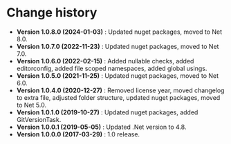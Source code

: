 # Change history

* **Version 1.0.8.0 (2024-01-03)** : Updated nuget packages, moved to Net 8.0.
* **Version 1.0.7.0 (2022-11-23)** : Updated nuget packages, moved to Net 7.0.
* **Version 1.0.6.0 (2022-02-15)** : Added nullable checks, added editorconfig, added file scoped namespaces, added global usings.
* **Version 1.0.5.0 (2021-11-25)** : Updated nuget packages, moved to Net 6.0.
* **Version 1.0.4.0 (2020-12-27)** : Removed license year, moved changelog to extra file, adjusted folder structure, updated nuget packages, moved to Net 5.0.
* **Version 1.0.1.0 (2019-10-27)** : Updated nuget packages, added GitVersionTask.
* **Version 1.0.0.1 (2019-05-05)** : Updated .Net version to 4.8.
* **Version 1.0.0.0 (2017-03-29)** : 1.0 release.